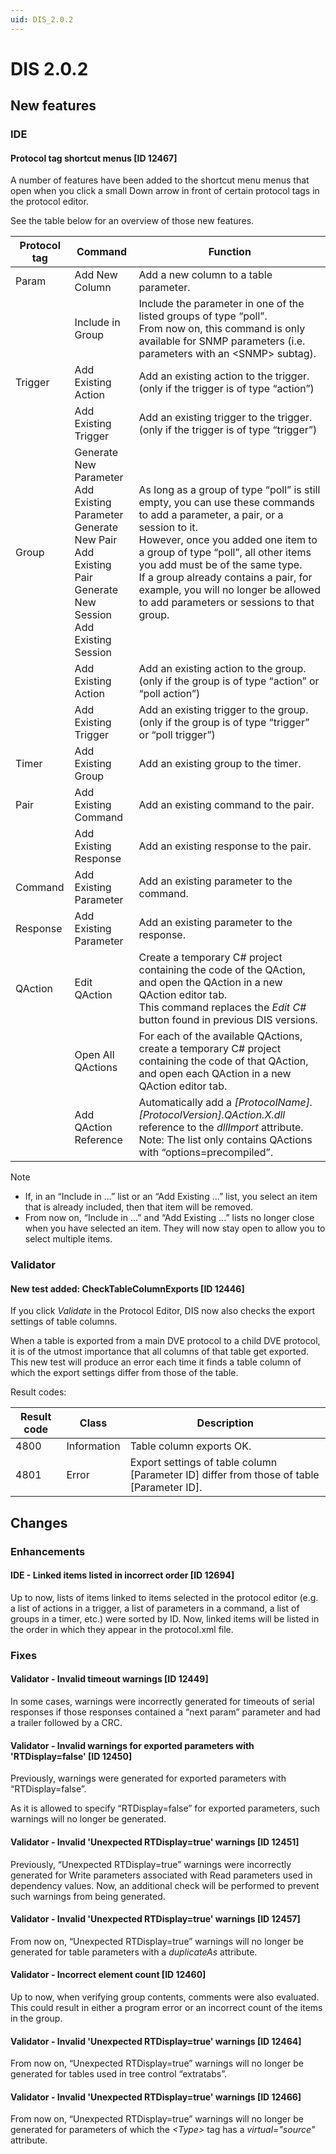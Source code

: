 ```yaml
---
uid: DIS_2.0.2
---
```


# DIS 2.0.2

## New features

### IDE

#### Protocol tag shortcut menus \[ID 12467\]

A number of features have been added to the shortcut menu menus that open when you click a small Down arrow in front of certain protocol tags in the protocol editor.

See the table below for an overview of those new features.

| Protocol tag | Command | Function |
|--------------|---------|----------|
| Param | Add New Column | Add a new column to a table parameter. |
|       | Include in Group | Include the parameter in one of the listed groups of type “poll”.<br>From now on, this command is only available for SNMP parameters (i.e. parameters with an \<SNMP> subtag). |
| Trigger | Add Existing Action | Add an existing action to the trigger.<br>(only if the trigger is of type “action”) |
|         | Add Existing Trigger | Add an existing trigger to the trigger.<br>(only if the trigger is of type “trigger”) |
| Group | Generate New Parameter<br>Add Existing Parameter<br>Generate New Pair<br>Add Existing Pair<br>Generate New Session<br>Add Existing Session | As long as a group of type “poll” is still empty, you can use these commands to add a parameter, a pair, or a session to it.<br>However, once you added one item to a group of type “poll”, all other items you add must be of the same type.<br>If a group already contains a pair, for example, you will no longer be allowed to add parameters or sessions to that group. |
|       | Add Existing Action | Add an existing action to the group.<br>(only if the group is of type “action” or “poll action”) |
|       | Add Existing Trigger | Add an existing trigger to the group.<br>(only if the group is of type “trigger” or “poll trigger”) |
| Timer | Add Existing Group | Add an existing group to the timer. |
| Pair | Add Existing Command | Add an existing command to the pair. |
|      | Add Existing Response | Add an existing response to the pair. |
| Command | Add Existing Parameter | Add an existing parameter to the command. |
| Response | Add Existing Parameter | Add an existing parameter to the response. |
| QAction | Edit QAction | Create a temporary C# project containing the code of the QAction, and open the QAction in a new QAction editor tab.<br>This command replaces the *Edit C#* button found in previous DIS versions. |
|         | Open All QActions | For each of the available QActions, create a temporary C# project containing the code of that QAction, and open each QAction in a new QAction editor tab. |
|         | Add QAction Reference | Automatically add a *\[ProtocolName\].\[ProtocolVersion\].QAction.X.dll* reference to the *dllImport* attribute.<br>Note: The list only contains QActions with “options=precompiled”. |

> [!NOTE]
>
> - If, in an “Include in ...” list or an “Add Existing ...” list, you select an item that is already included, then that item will be removed.
> - From now on, “Include in ...” and “Add Existing ...” lists no longer close when you have selected an item. They will now stay open to allow you to select multiple items.

### Validator

#### New test added: CheckTableColumnExports \[ID 12446\]

If you click *Validate* in the Protocol Editor, DIS now also checks the export settings of table columns.

When a table is exported from a main DVE protocol to a child DVE protocol, it is of the utmost importance that all columns of that table get exported. This new test will produce an error each time it finds a table column of which the export settings differ from those of the table.

Result codes:

| Result code | Class       | Description                                                                                   |
|-------------|-------------|-----------------------------------------------------------------------------------------------|
| 4800        | Information | Table column exports OK.                                                                      |
| 4801        | Error       | Export settings of table column \[Parameter ID\] differ from those of table \[Parameter ID\]. |

## Changes

### Enhancements

#### IDE - Linked items listed in incorrect order \[ID 12694\]

Up to now, lists of items linked to items selected in the protocol editor (e.g. a list of actions in a trigger, a list of parameters in a command, a list of groups in a timer, etc.) were sorted by ID. Now, linked items will be listed in the order in which they appear in the protocol.xml file.

### Fixes

#### Validator - Invalid timeout warnings \[ID 12449\]

In some cases, warnings were incorrectly generated for timeouts of serial responses if those responses contained a “next param” parameter and had a trailer followed by a CRC.

#### Validator - Invalid warnings for exported parameters with 'RTDisplay=false' \[ID 12450\]

Previously, warnings were generated for exported parameters with “RTDisplay=false”.

As it is allowed to specify “RTDisplay=false” for exported parameters, such warnings will no longer be generated.

#### Validator - Invalid 'Unexpected RTDisplay=true' warnings \[ID 12451\]

Previously, “Unexpected RTDisplay=true” warnings were incorrectly generated for Write parameters associated with Read parameters used in dependency values. Now, an additional check will be performed to prevent such warnings from being generated.

#### Validator - Invalid 'Unexpected RTDisplay=true' warnings \[ID 12457\]

From now on, “Unexpected RTDisplay=true” warnings will no longer be generated for table parameters with a *duplicateAs* attribute.

#### Validator - Incorrect element count \[ID 12460\]

Up to now, when verifying group contents, comments were also evaluated. This could result in either a program error or an incorrect count of the items in the group.

#### Validator - Invalid 'Unexpected RTDisplay=true' warnings \[ID 12464\]

From now on, “Unexpected RTDisplay=true” warnings will no longer be generated for tables used in tree control “extratabs”.

#### Validator - Invalid 'Unexpected RTDisplay=true' warnings \[ID 12466\]

From now on, “Unexpected RTDisplay=true” warnings will no longer be generated for parameters of which the *\<Type>* tag has a *virtual="source"* attribute.
